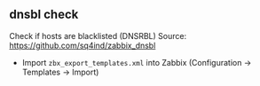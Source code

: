 

dnsbl check
-----------
Check if hosts are blacklisted (DNSRBL)
Source: https://github.com/sq4ind/zabbix_dnsbl

* Import `zbx_export_templates.xml` into Zabbix (Configuration -> Templates -> Import)
